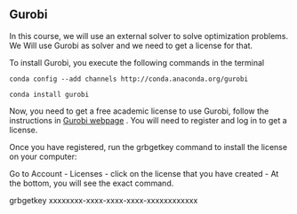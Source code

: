 ## Gurobi


In this course, we will use an external solver to solve optimization problems. We Will use Gurobi as solver and we need to get a license for that. 

To install Gurobi, you execute the following commands in the terminal

	conda config --add channels http://conda.anaconda.org/gurobi

	conda install gurobi


Now, you need to get a free academic license to use Gurobi, follow the instructions in [Gurobi webpage](https://www.gurobi.com/downloads/free-academic-license/ ) . You will need to register and log in to get a license.

Once you have registered, run the grbgetkey command to install the license on your computer:

Go to Account - Licenses -  click on the license that you have created - At the bottom, you will see the exact command.

grbgetkey xxxxxxxx-xxxx-xxxx-xxxx-xxxxxxxxxxxx


